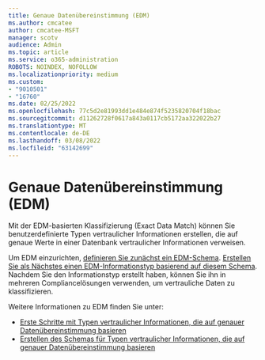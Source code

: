 ```yaml
---
title: Genaue Datenübereinstimmung (EDM)
ms.author: cmcatee
author: cmcatee-MSFT
manager: scotv
audience: Admin
ms.topic: article
ms.service: o365-administration
ROBOTS: NOINDEX, NOFOLLOW
ms.localizationpriority: medium
ms.custom:
- "9010501"
- "16760"
ms.date: 02/25/2022
ms.openlocfilehash: 77c5d2e81993dd1e484e874f5235820704f18bac
ms.sourcegitcommit: d11262728f0617a843a0117cb5172aa322022b27
ms.translationtype: MT
ms.contentlocale: de-DE
ms.lasthandoff: 03/08/2022
ms.locfileid: "63142699"
---
```

# <a name="exact-data-match-edm"></a>Genaue Datenübereinstimmung (EDM)

Mit der EDM-basierten Klassifizierung (Exact Data Match) können Sie benutzerdefinierte Typen vertraulicher Informationen erstellen, die auf genaue Werte in einer Datenbank vertraulicher Informationen verweisen.  

Um EDM einzurichten, [definieren Sie zunächst ein EDM-Schema](https://docs.microsoft.com/microsoft-365/compliance/sit-get-started-exact-data-match-create-schema). [Erstellen Sie als Nächstes einen EDM-Informationstyp basierend auf diesem Schema](https://docs.microsoft.com/microsoft-365/compliance/sit-get-started-exact-data-match-create-rule-package). Nachdem Sie den Informationstyp erstellt haben, können Sie ihn in mehreren Compliancelösungen verwenden, um vertrauliche Daten zu klassifizieren.

Weitere Informationen zu EDM finden Sie unter:

- [Erste Schritte mit Typen vertraulicher Informationen, die auf genauer Datenübereinstimmung basieren](https://docs.microsoft.com/microsoft-365/compliance/sit-get-started-exact-data-match-based-sits-overview#get-started-with-exact-data-match-based-sensitive-information-types)
- [Erstellen des Schemas für Typen vertraulicher Informationen, die auf genauer Datenübereinstimmung basieren](https://docs.microsoft.com/microsoft-365/compliance/sit-get-started-exact-data-match-create-schema)
